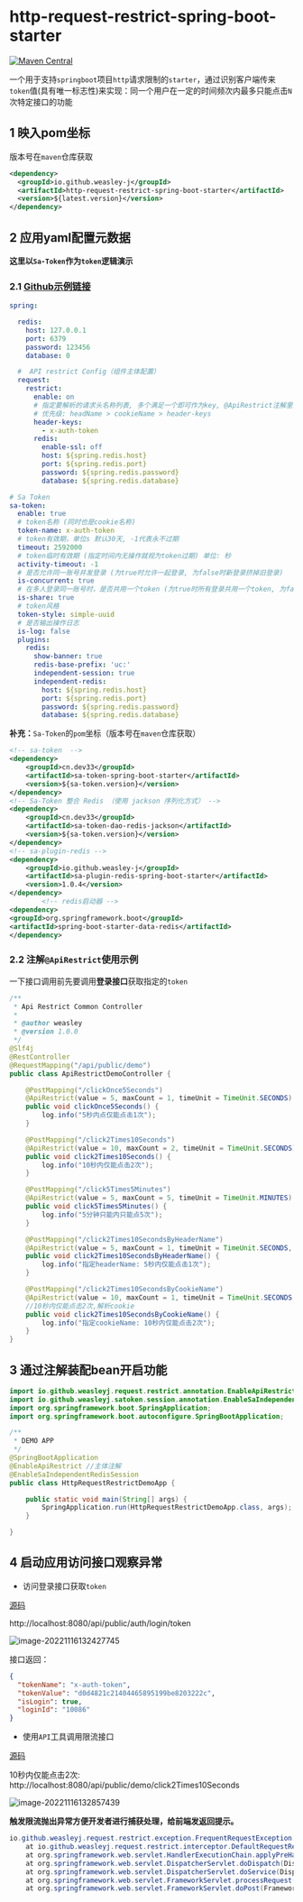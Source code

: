 # http-request-restrict-spring-boot-starter
[![Maven Central](https://img.shields.io/maven-central/v/io.github.weasley-j/http-request-restrict-spring-boot-starter)](https://search.maven.org/artifact/io.github.weasley-j/http-request-restrict-spring-boot-starter)

一个用于支持`springboot`项目`http`请求限制的`starter`，通过识别客户端传来`token`值(具有唯一标志性)来实现：同一个用户在一定的时间频次内最多只能点击`N`次特定接口的功能



## 1 映入pom坐标

版本号在`maven`仓库获取

```xml
<dependency>
  <groupId>io.github.weasley-j</groupId>
  <artifactId>http-request-restrict-spring-boot-starter</artifactId>
  <version>${latest.version}</version>
</dependency>
```



## 2 应用yaml配置元数据

**这里以`Sa-Token`作为`token`逻辑演示**

### 2.1 [Github示例链接](https://github.com/Weasley-J/http-request-restrict-spring-parent/blob/main/http-request-restrict-spring-boot-tests/src/main/resources/application-demo.yml)

```yaml
spring:

  redis:
    host: 127.0.0.1
    port: 6379
    password: 123456
    database: 0

  #  API restrict Config（组件主体配置）
  request:
    restrict:
      enable: on
      # 指定要解析的请求头名称列表, 多个满足一个即可作为key, @ApiRestrict注解里面的'headName'和'cookieName'
      # 优先级: headName > cookieName > header-keys
      header-keys:
        - x-auth-token
      redis:
        enable-ssl: off
        host: ${spring.redis.host}
        port: ${spring.redis.port}
        password: ${spring.redis.password}
        database: ${spring.redis.database}

# Sa Token
sa-token:
  enable: true
  # token名称 (同时也是cookie名称)
  token-name: x-auth-token
  # token有效期，单位s 默认30天, -1代表永不过期
  timeout: 2592000
  # token临时有效期 (指定时间内无操作就视为token过期) 单位: 秒
  activity-timeout: -1
  # 是否允许同一账号并发登录 (为true时允许一起登录, 为false时新登录挤掉旧登录)
  is-concurrent: true
  # 在多人登录同一账号时，是否共用一个token (为true时所有登录共用一个token, 为false时每次登录新建一个token)
  is-share: true
  # token风格
  token-style: simple-uuid
  # 是否输出操作日志
  is-log: false
  plugins:
    redis:
      show-banner: true
      redis-base-prefix: 'uc:'
      independent-session: true
      independent-redis:
        host: ${spring.redis.host}
        port: ${spring.redis.port}
        password: ${spring.redis.password}
        database: ${spring.redis.database}
```



**补充：**`Sa-Token`的`pom`坐标（版本号在`maven`仓库获取）

```xml
<!-- sa-token  -->
<dependency>
    <groupId>cn.dev33</groupId>
    <artifactId>sa-token-spring-boot-starter</artifactId>
    <version>${sa-token.version}</version>
</dependency>
<!-- Sa-Token 整合 Redis （使用 jackson 序列化方式） -->
<dependency>
    <groupId>cn.dev33</groupId>
    <artifactId>sa-token-dao-redis-jackson</artifactId>
    <version>${sa-token.version}</version>
</dependency>
<!-- sa-plugin-redis -->
<dependency>
    <groupId>io.github.weasley-j</groupId>
    <artifactId>sa-plugin-redis-spring-boot-starter</artifactId>
    <version>1.0.4</version>
</dependency>
        <!-- redis启动器 -->
<dependency>
<groupId>org.springframework.boot</groupId>
<artifactId>spring-boot-starter-data-redis</artifactId>
</dependency>
```

### 2.2 注解`@ApiRestrict`使用示例

一下接口调用前先要调用**登录接口**获取指定的`token`

```java
/**
 * Api Restrict Common Controller
 *
 * @author weasley
 * @version 1.0.0
 */
@Slf4j
@RestController
@RequestMapping("/api/public/demo")
public class ApiRestrictDemoController {

    @PostMapping("/clickOnce5Seconds")
    @ApiRestrict(value = 5, maxCount = 1, timeUnit = TimeUnit.SECONDS) //5秒内点仅能点击1次
    public void clickOnce5Seconds() {
        log.info("5秒内点仅能点击1次");
    }

    @PostMapping("/click2Times10Seconds")
    @ApiRestrict(value = 10, maxCount = 2, timeUnit = TimeUnit.SECONDS) //10秒内仅能点击2次
    public void click2Times10Seconds() {
        log.info("10秒内仅能点击2次");
    }

    @PostMapping("/click5Times5Minutes")
    @ApiRestrict(value = 5, maxCount = 5, timeUnit = TimeUnit.MINUTES) //5分钟只能内只能点5次
    public void click5Times5Minutes() {
        log.info("5分钟只能内只能点5次");
    }

    @PostMapping("/click2Times10SecondsByHeaderName")
    @ApiRestrict(value = 5, maxCount = 1, timeUnit = TimeUnit.SECONDS, headName = "x-auth-token") //5秒内仅能点击1次, 解析请求头
    public void click2Times10SecondsByHeaderName() {
        log.info("指定headerName: 5秒内仅能点击1次");
    }

    @PostMapping("/click2Times10SecondsByCookieName")
    @ApiRestrict(value = 10, maxCount = 1, timeUnit = TimeUnit.SECONDS, cookieName = "x-auth-token")
    //10秒内仅能点击2次,解析cookie
    public void click2Times10SecondsByCookieName() {
        log.info("指定cookieName: 10秒内仅能点击2次");
    }
}
```

## 3 通过注解装配bean开启功能

```java
import io.github.weasleyj.request.restrict.annotation.EnableApiRestrict;
import io.github.weasleyj.satoken.session.annotation.EnableSaIndependentRedisSession;
import org.springframework.boot.SpringApplication;
import org.springframework.boot.autoconfigure.SpringBootApplication;

/**
 * DEMO APP
 */
@SpringBootApplication
@EnableApiRestrict //主体注解
@EnableSaIndependentRedisSession
public class HttpRequestRestrictDemoApp {

    public static void main(String[] args) {
        SpringApplication.run(HttpRequestRestrictDemoApp.class, args);
    }

}
```



## 4 启动应用访问接口观察异常

- 访问登录接口获取`token`

[源码](https://github.com/Weasley-J/http-request-restrict-spring-parent/blob/main/http-request-restrict-spring-boot-tests/src/main/java/com/example/request/controller/AuthenticationController.java)

http://localhost:8080/api/public/auth/login/token

![image-20221116132427745](https://alphahub-test-bucket.oss-cn-shanghai.aliyuncs.com/image/image-20221116132427745.png)



接口返回：

```json
{
  "tokenName": "x-auth-token",
  "tokenValue": "d0d4821c21404465895199be8203222c",
  "isLogin": true,
  "loginId": "10086"
}
```

- 使用`API`工具调用限流接口

[源码](https://github.com/Weasley-J/http-request-restrict-spring-parent/blob/main/http-request-restrict-spring-boot-tests/src/main/java/com/example/request/controller/ApiRestrictDemoController.java)

10秒内仅能点击2次: http://localhost:8080/api/public/demo/click2Times10Seconds

![image-20221116132857439](https://alphahub-test-bucket.oss-cn-shanghai.aliyuncs.com/image/image-20221116132857439.png)

**触发限流抛出异常方便开发者进行捕获处理，给前端发返回提示。**

```java
io.github.weasleyj.request.restrict.exception.FrequentRequestException: 操作太过频繁，请稍后再试（接口URI: /api/public/demo/click2Times10Seconds, 10(SECONDS)内仅能请求2次）
	at io.github.weasleyj.request.restrict.interceptor.DefaultRequestRestrictInterceptor.preHandle(DefaultRequestRestrictInterceptor.java:106) ~[classes/:na]
	at org.springframework.web.servlet.HandlerExecutionChain.applyPreHandle(HandlerExecutionChain.java:148) ~[spring-webmvc-5.3.23.jar:5.3.23]
	at org.springframework.web.servlet.DispatcherServlet.doDispatch(DispatcherServlet.java:1066) ~[spring-webmvc-5.3.23.jar:5.3.23]
	at org.springframework.web.servlet.DispatcherServlet.doService(DispatcherServlet.java:964) ~[spring-webmvc-5.3.23.jar:5.3.23]
	at org.springframework.web.servlet.FrameworkServlet.processRequest(FrameworkServlet.java:1006) ~[spring-webmvc-5.3.23.jar:5.3.23]
	at org.springframework.web.servlet.FrameworkServlet.doPost(FrameworkServlet.java:909) ~[spring-webmvc-5.3.23.jar:5.3.23]
```

